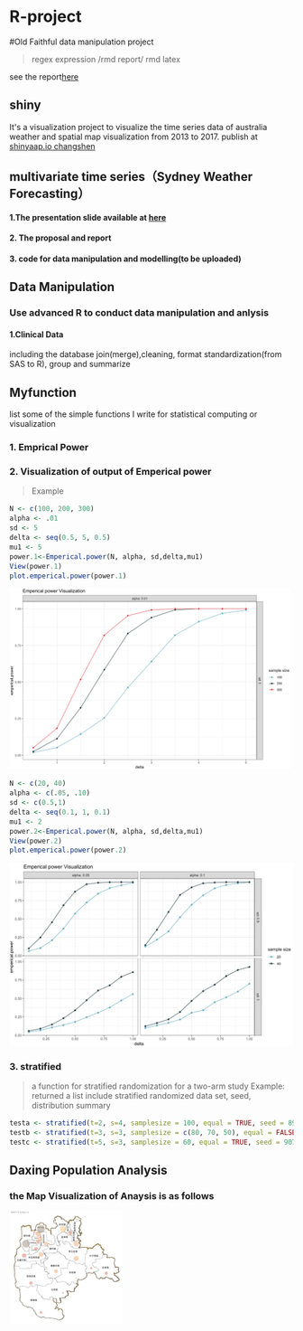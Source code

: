 # R-project

#Old Faithful data manipulation project
> regex expression /rmd report/ rmd latex

see the report[here](https://htmlpreview.github.io/?https://github.com/diana12333/R-project/blob/master/Old%20Faithful%20Raw%20Data%20manipulation%20and%20Modeling/OldFaithful_DanEdit.html)

## shiny

It's a visualization project to visualize the time series data of australia weather and spatial map visualization from 2013 to 2017.
publish at [shinyaap.io changshen](https://changshen.shinyapps.io/shiny/)

## multivariate time series（Sydney Weather Forecasting） 
#### 1.The presentation slide available at [here](https://slides.com/changshen/multivariate#/)
#### 2. The proposal and report
#### 3. code for data manipulation and modelling(to be uploaded)

## Data Manipulation
### Use advanced R to conduct data manipulation and anlysis 
#### 1.Clinical Data
including the database join(merge),cleaning, format standardization(from SAS to R), group and summarize

## Myfunction
list some of the simple functions I write for statistical computing or visualization
### 1. Emprical Power
### 2. Visualization of output of Emperical power

>Example
```r
N <- c(100, 200, 300)
alpha <- .01
sd <- 5
delta <- seq(0.5, 5, 0.5)
mu1 <- 5
power.1<-Emperical.power(N, alpha, sd,delta,mu1)
View(power.1)
plot.emperical.power(power.1)
```

<img src="https://github.com/diana12333/R-project/blob/master/Myfunction/image/EmpricalPower1.png" width="500">

```r
N <- c(20, 40)
alpha <- c(.05, .10)
sd <- c(0.5,1)
delta <- seq(0.1, 1, 0.1)
mu1 <- 2
power.2<-Emperical.power(N, alpha, sd,delta,mu1)
View(power.2)
plot.emperical.power(power.2)
```

<img src="https://github.com/diana12333/R-project/blob/master/Myfunction/image/EmpricalPower2.png" width="550">

### 3. stratified
> a function for stratified randomization for a two-arm study
> Example: returned a list include stratified randomized data set, seed, distribution summary
```r
testa <- stratified(t=2, s=4, samplesize = 100, equal = TRUE, seed = 89676);testa
testb <- stratified(t=3, s=3, samplesize = c(80, 70, 50), equal = FALSE, seed = 124589);testb
testc <- stratified(t=5, s=3, samplesize = 60, equal = TRUE, seed = 907563);testc
```


## Daxing Population Analysis
### the Map Visualization of Anaysis is as follows

<img src="https://github.com/diana12333/R-project/blob/master/DaxingPopulationAnalysis/map_new.gif" width="200">
